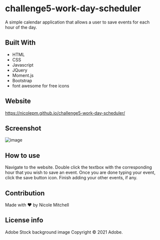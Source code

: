# challenge5-work-day-scheduler
A simple calendar application that allows a user to save events for each hour of the day.

## Built With
* HTML
* CSS
* Javascript
* JQuery
* Moment.js
* Bootstrap
* font awesome for free icons

## Website
https://nicolepm.github.io/challenge5-work-day-scheduler/

## Screenshot
![image](https://user-images.githubusercontent.com/42381063/134750082-a562f8d5-ed6d-492c-bf61-33d51edb8b00.png)

## How to use
Navigate to the website.  Double click the textbox with the corresponding hour that you wish to save an event.  Once you are done typing your event, click the save button icon.  Finish adding your other events, if any.

## Contribution
Made with ❤️ by Nicole Mitchell

## License info
Adobe Stock background image
Copyright © 2021 Adobe. 

